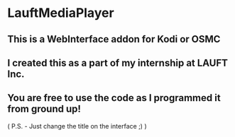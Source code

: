 # LauftMediaPlayer
## This is a WebInterface addon for Kodi or OSMC 
## I created this as a part of my internship at LAUFT Inc.
## You are free to use the code as I programmed it from ground up!
( P.S. - Just change the title on the interface ;) )
